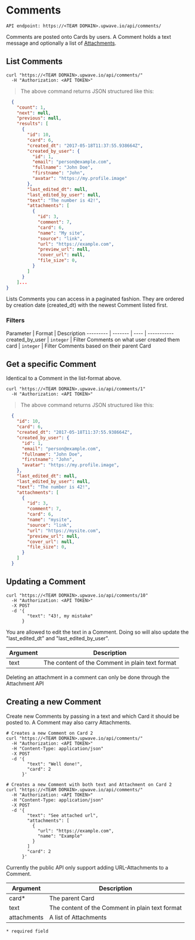# Comments

`API endpoint: https://<TEAM DOMAIN>.upwave.io/api/comments/`

Comments are posted onto Cards by users.
A Comment holds a text message and optionally a list of [Attachments](#attachments).

## List Comments

```shell
curl "https://<TEAM DOMAIN>.upwave.io/api/comments/"
  -H "Authorization: <API TOKEN>"
```

> The above command returns JSON structured like this:

```json
  {
    "count": 1,
    "next": null,
    "previous": null,
    "results": [
      {
        "id": 10,
        "card": 6,
        "created_dt": "2017-05-18T11:37:55.938664Z",
        "created_by_user": {
          "id": 1,
          "email": "person@example.com",
          "fullname": "John Doe",
          "firstname": "John",
          "avatar": "https://my.profile.image"
        },
        "last_edited_dt": null,
        "last_edited_by_user": null,
        "text": "The number is 42!",
        "attachments": [
          {
            "id": 3,
            "comment": 7,
            "card": 6,
            "name": "My site",
            "source": "link",
            "url": "https://example.com",
            "preview_url": null,
            "cover_url": null,
            "file_size": 0,
          }
        ]
      }
    ]...
}
```

Lists Comments you can access in a paginated fashion.
They are ordered by creation date (created_dt) with the newest Comment listed first.

### Filters

Parameter | Format | Description
--------- | ------- | ---- | -----------
created_by_user | `integer` | Filter Comments on what user created them
card | `integer` | Filter Comments based on their parent Card

## Get a specific Comment

Identical to a Comment in the list-format above.

```shell
curl "https://<TEAM DOMAIN>.upwave.io/api/comments/1"
  -H "Authorization: <API TOKEN>"
```

> The above command returns JSON structured like this:

```json
  {
    "id": 10,
    "card": 6,
    "created_dt": "2017-05-18T11:37:55.938664Z",
    "created_by_user": {
      "id": 1,
      "email": "person@example.com",
      "fullname": "John Doe",
      "firstname": "John",
      "avatar": "https://my.profile.image",
    },
    "last_edited_dt": null,
    "last_edited_by_user": null,
    "text": "The number is 42!",
    "attachments": [
      {
        "id": 3,
        "comment": 7,
        "card": 6,
        "name": "mysite",
        "source": "link",
        "url": "https://mysite.com",
        "preview_url": null,
        "cover_url": null,
        "file_size": 0,
      }
    ]
  }
```

## Updating a Comment

```shell
curl "https://<TEAM DOMAIN>.upwave.io/api/comments/10"
  -H "Authorization: <API TOKEN>"
  -X POST
  -d '{
        "text": "43!, my mistake"
      }
```

You are allowed to edit the text in a Comment. Doing so will also update the "last_edited_dt" and "last_edited_by_user".

Argument | Description
-------- | -----------
text | The content of the Comment in plain text format

<aside class="notice">Deleting an attachment in a comment can only be done through the Attachment API</aside>


## Creating a new Comment

Create new Comments by passing in a text and which Card it should be posted to.
A Comment may also carry Attachments.

```shell
# Creates a new Comment on Card 2
curl "https://<TEAM DOMAIN>.upwave.io/api/comments/"
  -H "Authorization: <API TOKEN>"
  -H "Content-Type: application/json"
  -X POST
  -d '{
        "text": "Well done!",
        "card": 2
      }'

# Creates a new Comment with both text and Attachment on Card 2
curl "https://<TEAM DOMAIN>.upwave.io/api/comments/"
  -H "Authorization: <API TOKEN>"
  -H "Content-Type: application/json"
  -X POST
  -d '{
        "text": "See attached url",
        "attachments": [
          {
            "url": "https://example.com",
            "name": "Example"
          }
        ]
        "card": 2
      }'
```

Currently the public API only support adding URL-Attachments to a Comment.

Argument | Description
-------- | -----------
card* | The parent Card
text | The content of the Comment in plain text format
attachments | A list of Attachments

`* required field`
